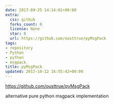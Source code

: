 ```yaml
---
date: 2017-09-25 14:14:01+00:00
extra:
  css: github
  forks_count: 0
  license: None
  star: 0
  url: https://github.com/ousttrue/pyMsgPack
tags:
- repository
- Python
- python
- msgpack
title: pyMsgPack
updated: 2017-10-12 16:55:42+00:00
---
```


<https://github.com/ousttrue/pyMsgPack>

alternative pure python msgpack implementation
